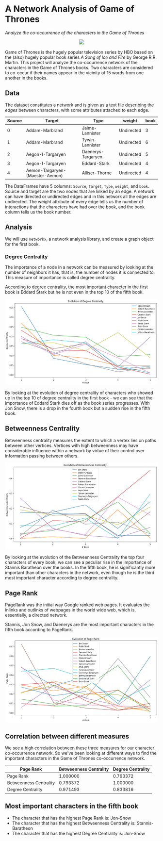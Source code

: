 # A Network Analysis of Game of Thrones
_Analyze the co-occurrence of the characters in the Game of Thrones_

<p align="center"><img src="https://venngage-wordpress.s3.amazonaws.com/uploads/2016/04/GoT17_Header.jpg" height="300px"></p>

<p>Game of Thrones is the hugely popular television series by HBO based on the (also) hugely popular book series <em>A Song of Ice and Fire</em> by George R.R. Martin. This project will analyze the co-occurrence network of the characters in the Game of Thrones books. Two characters are considered to co-occur if their names appear in the vicinity of 15 words from one another in the books. </p>

## Data
<p>The dataset constitutes a network and is given as a text file describing the <em>edges</em> between characters, with some attributes attached to each edge.</p>

|Source|Target|Type|weight|book|
|---|---|---|---|---|
|0|Addam-Marbrand|Jaime-Lannister|Undirected|3|1|
|1|Addam-Marbrand|Tywin-Lannister|Undirected|6|1|
|2|Aegon-I-Targaryen|Daenerys-Targaryen|Undirected|5|1|
|3|Aegon-I-Targaryen|Eddard-Stark|Undirected|4|1|
|4|Aemon-Targaryen-(Maester-Aemon)|Alliser-Thorne|Undirected|4|1|

<p>The DataFrames have 5 columns: <code>Source</code>, <code>Target</code>, <code>Type</code>, <code>weight</code>, and <code>book</code>. Source and target are the two nodes that are linked by an edge. A network can have directed or undirected edges and in this network all the edges are <bold>undirected</bold>. The weight attribute of every edge tells us the number of <bold>interactions</bold> that the characters have had over the book, and the book column tells us the book number.</p>

## Analysis
<p>We will use <code>networkx</code>, a network analysis library, and create a graph object for the first book.</p>

### Degree Centrality
The importance of a node in a network can be measured by looking at the number of neighbors it has, that is, the number of nodes it is connected to. This measure of importance is called degree centrality.

According to degree centrality, the most important character in the first book is Eddard Stark but he is not even in the top 10 of the fifth book.

<img src="images/1.png">

<p>By looking at the evolution of degree centrality of characters who showed up in the top 10 of degree centrality in the first book - we can see that the importance of Eddard Stark dies off as the book series progresses. With Jon Snow, there is a drop in the fourth book but a sudden rise in the fifth book.</p>

## Betweenness Centrality
Betweenness centrality measures the extent to which a vertex lies on paths between other vertices. Vertices with high betweenness may have considerable influence within a network by virtue of their control over information passing between others.

<img src="images/2.png">

By looking at the evolution of the Betweenness Centrality the top four characters of every book, we can see a peculiar rise in the importance of Stannis Baratheon over the books. In the fifth book, he is significantly more important than other characters in the network, even though he is the third most important character according to degree centrality.

## Page Rank
PageRank was the initial way Google ranked web pages. It evaluates the inlinks and outlinks of webpages in the world wide web, which is, essentially, a directed network.

Stannis, Jon Snow, and Daenerys are the most important characters in the fifth book according to PageRank.

<img src="images/3.png">

## Correlation between different measures
We see a high correlation between these three measures for our character co-occurrence network. So we've been looking at different ways to find the important characters in the Game of Thrones co-occurrence network.

|Page Rank|Betweenness Centrality|Degree Centrality|
|---|---|---|
|Page Rank|1.000000|0.793372|0.971493|
|Betweenness Centrality|0.793372|1.000000|0.833816|
|Degree Centrality|0.971493|0.833816|1.000000|

## Most important characters in the fifth book
- The character that has the highest Page Rank is: Jon-Snow
- The character that has the highest Betweenness Centrality is: Stannis-Baratheon
- The character that has the highest Degree Centrality is: Jon-Snow


